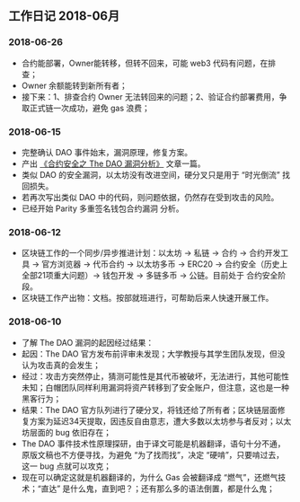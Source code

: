 ## 工作日记 2018-06月

### 2018-06-26
- 合约能部署，Owner能转移，但转不回来，可能 web3 代码有问题，在排查；
- Owner 余额能转到新所有者；
- 接下来：1、排查合约 Owner 无法转回来的问题；2、验证合约部署费用，争取正式链一次成功，避免 gas 浪费；

### 2018-06-15
- 完整确认 DAO 事件始末，漏洞原理，修复方案。
- 产出 [《合约安全之 The DAO 漏洞分析》](https://blog.csdn.net/xuguangyuansh/article/details/80707294) 文章一篇。
- 类似 DAO 的安全漏洞，以太坊没有改进空间，硬分叉只是用于 “时光倒流” 找回损失。
- 若再次写出类似 DAO 中的代码，则问题依据，仍然存在受到攻击的风险。
- 已经开始 Parity 多重签名钱包合约漏洞 分析。

### 2018-06-12
- 区块链工作的一个同步/异步推进计划：以太坊 -> 私链 -> 合约 -> 合约开发工具 -> 官方浏览器 -> 代币合约 -> 以太坊多币 -> ERC20 -> 合约安全（历史上全部21项重大问题）-> 钱包开发 -> 多链多币 -> 公链。目前处于 合约安全阶段。
- 区块链工作产出物：文档。按部就班进行，可帮助后来人快速开展工作。

### 2018-06-10
- 了解 The DAO 漏洞的起因经过结果：
- 起因：The DAO 官方发布前评审未发现；大学教授与其学生团队发现，但没认为攻击真的会发生；
- 经过：攻击方突然停止，猜测可能性是其代币被破坏，无法进行，其他可能性未知；白帽团队同样利用漏洞将资产转移到了安全账户，但注意，这也是一种黑客行为；
- 结果：The DAO 官方队列进行了硬分叉，将钱还给了所有者；区块链层面修复方案为延迟34天提取，因违反自由意志，遭大多数以太坊参与者反对；以太坊层面的 bug 依旧存在；
- The DAO 事件技术性原理探研，由于译文可能是机器翻译，语句十分不通，原版文稿也不方便寻找，为避免 “为了找而找”，决定 “硬啃”，只要啃过去，这一 bug 点就可以攻克；
- 现在可以确定这就是机器翻译的，为什么 Gas 会被翻译成 “燃气”，还燃气技术；“直达” 是什么鬼，直到吧？；还有那么多的语法倒置，都是什么鬼；



